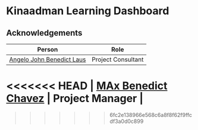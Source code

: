 # Kinaadman Learning Dashboard

## Acknowledgements

| Person                                           | Role               |
| ------------------------------------------------ | ------------------ |
| [Angelo John Benedict Laus](github.com/gelolaus) | Project Consultant |
<<<<<<< HEAD
| [MAx Benedict Chavez](github.com/gelolaus)       | Project Manager    |
=======
>>>>>>> 6fc2e138966e568c6a8f8f62f9ffcdf3a0d0c899
